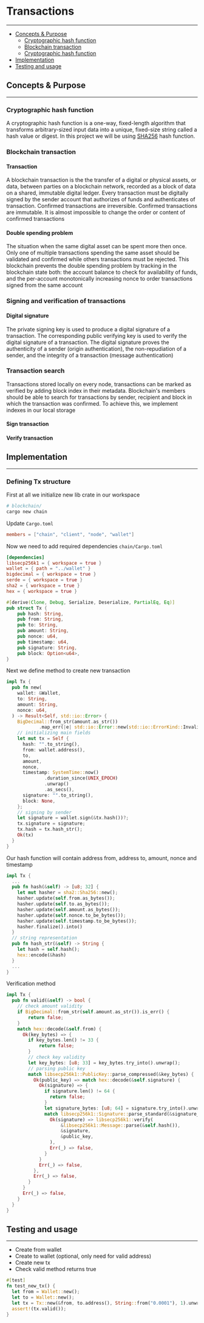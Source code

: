 # Transactions
___
- [Concepts & Purpose](#concepts--purpose)
  - [Cryptographic hash function](#cryptographic-hash-function)
  - [Blockchain transaction](#blockchain-transaction)
  - [Cryptographic hash function](#signing-and-verification-of-transactions)
- [Implementation](#implementation)
- [Testing and usage](#testing-and-usage)

## Concepts & Purpose
___
### Cryptographic hash function
A cryptographic hash function is a one-way, fixed-length algorithm that transforms arbitrary-sized input data into a unique, fixed-size string called a hash value or digest.
In this project we will be using [SHA256](https://en.wikipedia.org/wiki/SHA-2) hash function.
### Blockchain transaction
#### Transaction
A blockchain transaction is the the transfer of a digital or physical assets, or data, between parties on a blockchain network, recorded as a block of data on a shared, immutable digital ledger.
Every transaction must be digitally signed by the sender account that authorizes of funds and authenticates of transaction.
Confirmed transactions are irreversible. 
Confirmed transactions are immutable. It is almost impossible to change the order or content of confirmed transactions 
#### Double spending problem
The situation when the same digital asset can be spent more then once. 
Only one of multiple transactions spending the same asset should be validated and confirmed while others transactions must be rejected. 
This blockchain prevents the double spending problem by tracking in the blockchain state both: the account balance to check for availability of funds, and the per-account monotonically increasing nonce to order transactions signed from the same account
### Signing and verification of transactions
#### Digital signature
The private signing key is used to produce a digital signature of a transaction. The corresponding public verifying key is used to verify the digital signature of a transaction. The digital signature proves the authenticity of a sender (origin authentication), the non-repudiation of a sender, and the integrity of a transaction (message authentication)
### Transaction search
Transactions stored locally on every node, transactions can be marked as verified by adding block index in their metadata.
Blockchain's members should be able to search for transactions by sender, recipient and block in which the transaction was confirmed. 
To achieve this, we implement indexes in our local storage
#### Sign transaction
#### Verify transaction
## Implementation
___
### Defining Tx structure
First at all we initialize new lib crate in our workspace
```bash
# blockchain/
cargo new chain
```

Update `Cargo.toml`
```toml
members = ["chain", "client", "node", "wallet"]
```

Now we need to add required dependencies `chain/Cargo.toml`
```toml
[dependencies]
libsecp256k1 = { workspace = true }
wallet = { path = "../wallet" }
bigdecimal = { workspace = true }
serde = { workspace = true }
sha2 = { workspace = true }
hex = { workspace = true }
```

```rust
#[derive(Clone, Debug, Serialize, Deserialize, PartialEq, Eq)]
pub struct Tx {
    pub hash: String,
    pub from: String,
    pub to: String,
    pub amount: String,
    pub nonce: u64,
    pub timestamp: u64,
    pub signature: String,
    pub block: Option<u64>,
}
```

Next we define method to create new transaction
```rust
impl Tx {
  pub fn new(
    wallet: &Wallet,
    to: String,
    amount: String,
    nonce: u64,
  ) -> Result<Self, std::io::Error> {
    BigDecimal::from_str(amount.as_str())
            .map_err(|e| std::io::Error::new(std::io::ErrorKind::InvalidInput, e.to_string()))?;
    // initializing main fields
    let mut tx = Self {
      hash: "".to_string(),
      from: wallet.address(),
      to,
      amount,
      nonce,
      timestamp: SystemTime::now()
              .duration_since(UNIX_EPOCH)
              .unwrap()
              .as_secs(),
      signature: "".to_string(),
      block: None,
    };
    // signing by sender
    let signature = wallet.sign(&tx.hash())?;
    tx.signature = signature;
    tx.hash = tx.hash_str();
    Ok(tx)
  }
}
```

Our hash function will contain address from, address to, amount, nonce and timestamp
```rust
impl Tx {
  ...
  pub fn hash(&self) -> [u8; 32] {
    let mut hasher = sha2::Sha256::new();
    hasher.update(self.from.as_bytes());
    hasher.update(self.to.as_bytes());
    hasher.update(self.amount.as_bytes());
    hasher.update(self.nonce.to_be_bytes());
    hasher.update(self.timestamp.to_be_bytes());
    hasher.finalize().into()
  }
  // string representation
  pub fn hash_str(&self) -> String {
    let hash = self.hash();
    hex::encode(&hash)
  }
  ...
}
```

Verification method
```rust
impl Tx { 
  pub fn valid(&self) -> bool {
    // check amount validity
    if BigDecimal::from_str(self.amount.as_str()).is_err() {
        return false;
    }
    match hex::decode(&self.from) {
      Ok(key_bytes) => {
        if key_bytes.len() != 33 {
            return false;
        }
        // check key validity
        let key_bytes: [u8; 33] = key_bytes.try_into().unwrap();
        // parsing public key
        match libsecp256k1::PublicKey::parse_compressed(&key_bytes) {
          Ok(public_key) => match hex::decode(&self.signature) {
            Ok(signature) => {
              if signature.len() != 64 {
                return false;
              }
              let signature_bytes: [u8; 64] = signature.try_into().unwrap();
              match libsecp256k1::Signature::parse_standard(&signature_bytes) {
                Ok(signature) => libsecp256k1::verify(
                    &libsecp256k1::Message::parse(&self.hash()),
                    &signature,
                    &public_key,
                ),
                Err(_) => false,
              }
            }
            Err(_) => false,
          },
          Err(_) => false,
        }
      }
      Err(_) => false,
    }
  }
}
```
## Testing and usage
___
- Create from wallet
- Create to wallet (optional, only need for valid address)
- Create new tx
- Check valid method returns true
```rust
#[test]
fn test_new_tx() {
  let from = Wallet::new();
  let to = Wallet::new();
  let tx = Tx::new(&from, to.address(), String::from("0.0001"), 1).unwrap();
  assert!(tx.valid());
} 
```